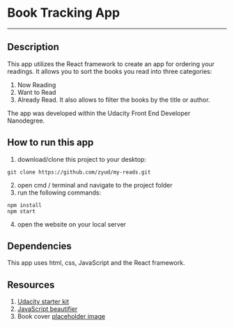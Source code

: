 # Book Tracking App
---

## Description

This app utilizes the React framework to create an app for ordering your readings. It allows you to sort the books you read into three categories:
1. Now Reading
2. Want to Read
3. Already Read.
It also allows to filter the books by the title or author.

The app was developed within the Udacity Front End Developer Nanodegree.


## How to run this app

1. download/clone this project to your desktop:
```
git clone https://github.com/zyud/my-reads.git
```
2. open cmd / terminal and navigate to the project folder
3. run the following commands:
```
npm install
npm start
```
4. open the website on your local server

## Dependencies

This app uses html, css, JavaScript and the React framework.

## Resources

1. [Udacity starter kit](https://github.com/udacity/reactnd-project-myreads-starter)
2. [JavaScript beautifier](https://www.danstools.com/javascript-beautify/)
3. Book cover [placeholder image](https://www.google.com/url?sa=i&source=images&cd=&ved=2ahUKEwjU7Kqwsc_eAhXNmuAKHYUZCRAQjRx6BAgBEAU&url=https%3A%2F%2Fwww.libreture.com%2Flibrary%2FMasseR%2Fbook%2Fmetamorphosis%2F&psig=AOvVaw3TioS3II4HC2Qtxr9SfnUe&ust=1542129335021685) 

